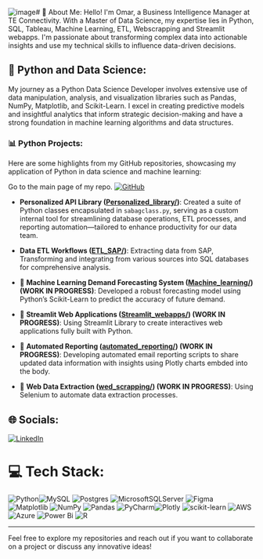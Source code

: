 ![image](https://github.com/ssabagg/ssabagg/assets/112738484/2a8a6592-e499-4536-9e26-b5c5b4a58f6a)# 💫 About Me:
Hello! I'm Omar, a Business Intelligence Manager at TE Connectivity. With a Master of Data Science, my expertise lies in Python, SQL, Tableau, Machine Learning, ETL, Webscrapping and Streamlit webapps. I'm passionate about transforming complex data into actionable insights and use my technical skills to influence data-driven decisions.<br>


## 🐍 Python and Data Science: 
My journey as a Python Data Science Developer involves extensive use of data manipulation, analysis, and visualization libraries such as Pandas, NumPy, Matplotlib, and Scikit-Learn. I excel in creating predictive models and insightful analytics that inform strategic decision-making and have a strong foundation in machine learning algorithms and data structures.


### 📊 Python Projects:
Here are some highlights from my GitHub repositories, showcasing my application of Python in data science and machine learning:

Go to the main page of my repo. [![GitHub](https://img.shields.io/badge/github-%23121011.svg?style=for-the-badge&logo=github&logoColor=white)](https://github.com/ssabagg/my_portfolio)

- **Personalized API Library ([Personalized_library/](https://github.com/ssabagg/my_portfolio/tree/main/Personalized_library))**: Created a suite of Python classes encapsulated in `sabagclass.py`, serving as a custom internal tool for streamlining database operations, ETL processes, and reporting automation—tailored to enhance productivity for our data team.
  
- **Data ETL Workflows ([ETL_SAP/](https://github.com/ssabagg/my_portfolio/tree/main/ETL_SAP))**: Extracting data from SAP, Transforming and integrating from various sources into SQL databases for comprehensive analysis.

- :construction: **Machine Learning Demand Forecasting System ([Machine_learning/](https://github.com/ssabagg/my_portfolio/tree/main/Machine_learning))  (WORK IN PROGRESS)**: Developed a robust forecasting model using Python’s Scikit-Learn to predict the accuracy of future demand.

- :construction: **Streamlit Web Applications ([Streamlit_webapps/](https://github.com/ssabagg/my_portfolio/tree/main/Streamlit_webapps))  (WORK IN PROGRESS)**: Using Streamlit Library to create interactives web applications fully built with Python.
  
- :construction: **Automated Reporting ([automated_reporting/](https://github.com/ssabagg/my_portfolio/tree/main/automated_reporting))  (WORK IN PROGRESS)**: Developing automated email reporting scripts to share updated data information with insights using Plotly charts embded into the body.
  
- :construction: **Web Data Extraction ([wed_scrapping/](https://github.com/ssabagg/my_portfolio/tree/main/wed_scrapping))  (WORK IN PROGRESS)**: Using Selenium to automate data extraction processes.
  

## 🌐 Socials:
[![LinkedIn](https://img.shields.io/badge/LinkedIn-%230077B5.svg?logo=linkedin&logoColor=white)](https://linkedin.com/in/omarsabag) 


# 💻 Tech Stack:
![Python](https://img.shields.io/badge/python-3670A0?style=for-the-badge&logo=python&logoColor=ffdd54)![MySQL](https://img.shields.io/badge/mysql-%2300000f.svg?style=for-the-badge&logo=mysql&logoColor=white) ![Postgres](https://img.shields.io/badge/postgres-%23316192.svg?style=for-the-badge&logo=postgresql&logoColor=white) ![MicrosoftSQLServer](https://img.shields.io/badge/Microsoft%20SQL%20Server-CC2927?style=for-the-badge&logo=microsoft%20sql%20server&logoColor=white) ![Figma](https://img.shields.io/badge/figma-%23F24E1E.svg?style=for-the-badge&logo=figma&logoColor=white) ![Matplotlib](https://img.shields.io/badge/Matplotlib-%23ffffff.svg?style=for-the-badge&logo=Matplotlib&logoColor=black) ![NumPy](https://img.shields.io/badge/numpy-%23013243.svg?style=for-the-badge&logo=numpy&logoColor=white) ![Pandas](https://img.shields.io/badge/pandas-%23150458.svg?style=for-the-badge&logo=pandas&logoColor=white) ![PyCharm](https://img.shields.io/badge/pycharm-143?style=for-the-badge&logo=pycharm&logoColor=black&color=black&labelColor=green)![Plotly](https://img.shields.io/badge/Plotly-%233F4F75.svg?style=for-the-badge&logo=plotly&logoColor=white) ![scikit-learn](https://img.shields.io/badge/scikit--learn-%23F7931E.svg?style=for-the-badge&logo=scikit-learn&logoColor=white) ![AWS](https://img.shields.io/badge/AWS-%23FF9900.svg?style=for-the-badge&logo=amazon-aws&logoColor=white) ![Azure](https://img.shields.io/badge/azure-%230072C6.svg?style=for-the-badge&logo=microsoftazure&logoColor=white) ![Power Bi](https://img.shields.io/badge/power_bi-F2C811?style=for-the-badge&logo=powerbi&logoColor=black) ![R](https://img.shields.io/badge/r-%23276DC3.svg?style=for-the-badge&logo=r&logoColor=white)


---

Feel free to explore my repositories and reach out if you want to collaborate on a project or discuss any innovative ideas!





